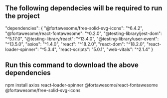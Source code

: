 The following dependecies will be required to run the project
---------------------------------------------------------------

"dependencies": {
    "@fortawesome/free-solid-svg-icons": "^6.4.2",
    "@fortawesome/react-fontawesome": "^0.2.0",
    "@testing-library/jest-dom": "^5.17.0",
    "@testing-library/react": "^13.4.0",
    "@testing-library/user-event": "^13.5.0",
    "axios": "^1.4.0",
    "react": "^18.2.0",
    "react-dom": "^18.2.0",
    "react-loader-spinner": "^5.3.4",
    "react-scripts": "5.0.1",
    "web-vitals": "^2.1.4"
}

Run this command to download the above dependencies
---------------------------------------------------------------
npm install axios react-loader-spinner @fortawesome/react-fontawesome @fortawesome/free-solid-svg-icons
